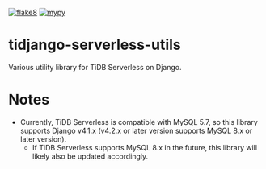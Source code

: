 [![flake8](https://github.com/simon-ritchie/tidjango-serverless-utils/actions/workflows/run_flake8_when_pull_request.yml/badge.svg)](https://github.com/simon-ritchie/tidjango-serverless-utils/actions/workflows/run_flake8_when_pull_request.yml)
[![mypy](https://github.com/simon-ritchie/tidjango-serverless-utils/actions/workflows/run_mypy_when_pull_request.yml/badge.svg)](https://github.com/simon-ritchie/tidjango-serverless-utils/actions/workflows/run_mypy_when_pull_request.yml)

# tidjango-serverless-utils

Various utility library for TiDB Serverless on Django.

# Notes

- Currently, TiDB Serverless is compatible with MySQL 5.7, so this library supports Django v4.1.x (v4.2.x or later version supports MySQL 8.x or later version).
  - If TiDB Serverless supports MySQL 8.x in the future, this library will likely also be updated accordingly.
